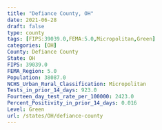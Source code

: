 ```yaml
---
title: "Defiance County, OH"
date: 2021-06-28
draft: false
type: county
tags: [FIPS:39039.0,FEMA:5.0,Micropolitan,Green]
categories: [OH]
County: Defiance County
State: OH
FIPS: 39039.0
FEMA_Region: 5.0
Population: 38087.0
NCHS_Urban_Rural_Classification: Micropolitan
Tests_in_prior_14_days: 923.0
Fourteen_day_test_rate_per_100000: 2423.0
Percent_Positivity_in_prior_14_days: 0.016
Level: Green
url: /states/OH/defiance-county
---
```



